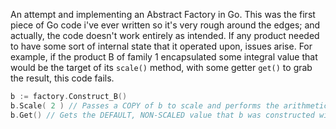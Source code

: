 An attempt and implementing an Abstract Factory in Go. This was the first piece of Go code i've ever written so it's very
rough around the edges; and actually, the code doesn't work entirely as intended. If any product needed to have some sort of
internal state that it operated upon, issues arise. For example, if the product B of family 1 encapsulated some integral
value that would be the target of its `scale()` method, with some getter `get()` to grab the result, this code fails.

```go
b := factory.Construct_B()
b.Scale( 2 ) // Passes a COPY of b to scale and performs the arithmetic
b.Get() // Gets the DEFAULT, NON-SCALED value that b was constructed with
```
